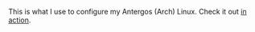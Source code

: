 This is what I use to configure my Antergos (Arch) Linux. Check it out [in action](http://code.krister.ee/my-coding-environment/).
